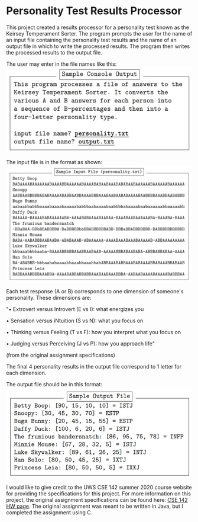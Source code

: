 # Personality Test Results Processor

This project created a results processor for a personality test known as the Keirsey Temperament Sorter. The program prompts the user for the name of an input file containing the personality test results and the name of an output file in which to write the processed results. The program then writes the processed results to the output file.

The user may enter in the file names like this:
![Sample console output](https://github.com/leeway64/Personality-Test-Results-Processor/blob/main/Examples/Sample%20Console%20Output.jpg)

The input file is in the format as shown:
![Sample input file](https://github.com/leeway64/Personality-Test-Results-Processor/blob/main/Examples/Sample%20Input%20File.jpg)

Each test response (A or B) corresponds to one dimension of someone's personality. These dimensions are:

"• Extrovert versus Introvert (E vs I): what energizes you

• Sensation versus iNtuition (S vs N): what you focus on

• Thinking versus Feeling (T vs F): how you interpret what you focus on

• Judging versus Perceiving (J vs P): how you approach life"

(from the original assignment specifications)

The final 4 personality results in the output file correspond to 1 letter for each dimension.

The output file should be in this format:
![Sample output file](https://github.com/leeway64/Personality-Test-Results-Processor/blob/main/Examples/Sample%20Output%20File.jpg)

I would like to give credit to the UWS CSE 142 summer 2020 course website for providing the specifications for this project. For more information on this project, the original assignment specifications can be found here: [CSE 142 HW page](https://courses.cs.washington.edu/courses/cse142/20su/homework.html#a7). The original assignment was meant to be written in Java, but I completed the assignment using C.
